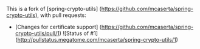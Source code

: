 This is a fork of [spring-crypto-utils] (https://github.com/mcaserta/spring-crypto-utils), with pull requests:

* [Changes for certificate support] (https://github.com/mcaserta/spring-crypto-utils/pull/1) ![Status of #1] (http://pullstatus.megatome.com/mcaserta/spring-crypto-utils/1)
